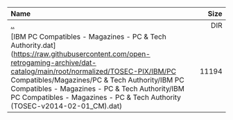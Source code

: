 |Name|Size|
|:---|---:|
|[..](../index.html)|DIR|
|[IBM PC Compatibles - Magazines - PC & Tech Authority.dat](https://raw.githubusercontent.com/open-retrogaming-archive/dat-catalog/main/root/normalized/TOSEC-PIX/IBM/PC Compatibles/Magazines/PC & Tech Authority/IBM PC Compatibles - Magazines - PC & Tech Authority/IBM PC Compatibles - Magazines - PC & Tech Authority (TOSEC-v2014-02-01_CM).dat)|11194|
